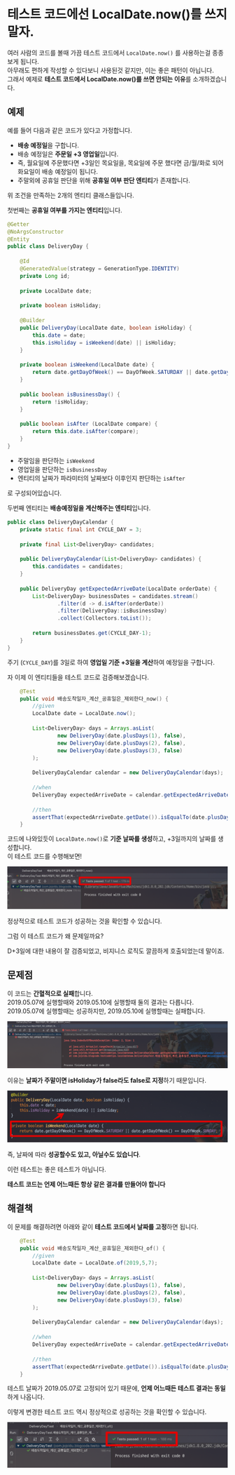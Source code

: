 # 테스트 코드에선 LocalDate.now()를 쓰지말자.

여러 사람의 코드를 볼때 가끔 테스트 코드에서  ```LocalDate.now()``` 를 사용하는걸 종종 보게 됩니다.  
아무래도 편하게 작성할 수 있다보니 사용된것 같지만, 이는 좋은 패턴이 아닙니다.  
그래서 예제로 **테스트 코드에서 LocalDate.now()를 쓰면 안되는 이유**를 소개하겠습니다.
 
## 예제

예를 들어 다음과 같은 코드가 있다고 가정합니다.

* **배송 예정일**을 구합니다.
* 배송 예정일은 **주문일 +3 영업일**입니다.
* 즉, 월요일에 주문했다면 +3일인 목요일을, 목요일에 주문 했다면 금/월/화로 되어 화요일이 배송 예정일이 됩니다.
* 주말외에 공휴일 판단을 위해 **공휴일 여부 판단 엔티티**가 존재합니다.

위 조건을 만족하는 2개의 엔티티 클래스들입니다.  
  
첫번째는 **공휴일 여부를 가지는 엔티티**입니다.

```java
@Getter
@NoArgsConstructor
@Entity
public class DeliveryDay {

    @Id
    @GeneratedValue(strategy = GenerationType.IDENTITY)
    private Long id;

    private LocalDate date;

    private boolean isHoliday;

    @Builder
    public DeliveryDay(LocalDate date, boolean isHoliday) {
        this.date = date;
        this.isHoliday = isWeekend(date) || isHoliday;
    }

    private boolean isWeekend(LocalDate date) {
        return date.getDayOfWeek() == DayOfWeek.SATURDAY || date.getDayOfWeek() == DayOfWeek.SUNDAY;
    }

    public boolean isBusinessDay() {
        return !isHoliday;
    }

    public boolean isAfter (LocalDate compare) {
        return this.date.isAfter(compare);
    }
}

```

* 주말임을 판단하는 ```isWeekend```
* 영업일을 판단하는 ```isBusinessDay```
* 엔티티의 날짜가 파라미터의 날짜보다 이후인지 판단하는 ```isAfter```

로 구성되어있습니다.  

두번째 엔티티는 **배송예정일을 계산해주는 엔티티**입니다.

```java
public class DeliveryDayCalendar {
    private static final int CYCLE_DAY = 3;

    private final List<DeliveryDay> candidates;

    public DeliveryDayCalendar(List<DeliveryDay> candidates) {
        this.candidates = candidates;
    }

    public DeliveryDay getExpectedArriveDate(LocalDate orderDate) {
        List<DeliveryDay> businessDates = candidates.stream()
                .filter(d -> d.isAfter(orderDate))
                .filter(DeliveryDay::isBusinessDay)
                .collect(Collectors.toList());

        return businessDates.get(CYCLE_DAY-1);
    }
}

```

주기 (```CYCLE_DAY```)를 3일로 하여 **영업일 기준 +3일을 계산**하여 예정일을 구합니다.  
  
자 이제 이 엔티티들을 테스트 코드로 검증해보겠습니다.

```java
    @Test
    public void 배송도착일자_계산_공휴일은_제외한다_now() {
        //given
        LocalDate date = LocalDate.now();

        List<DeliveryDay> days = Arrays.asList(
                new DeliveryDay(date.plusDays(1), false),
                new DeliveryDay(date.plusDays(2), false),
                new DeliveryDay(date.plusDays(3), false)
        );

        DeliveryDayCalendar calendar = new DeliveryDayCalendar(days);

        //when
        DeliveryDay expectedArriveDate = calendar.getExpectedArriveDate(date);

        //then
        assertThat(expectedArriveDate.getDate()).isEqualTo(date.plusDays(3));
    }

```

코드에 나와있듯이 ```LocalDate.now()```로 **기준 날짜를 생성**하고, +3일까지의 날짜를 생성합니다.  
이 테스트 코드를 수행해보면!

![test1](./images/test1.png)

정상적으로 테스트 코드가 성공하는 것을 확인할 수 있습니다.  
  
그럼 이 테스트 코드가 왜 문제일까요?  

D+3일에 대한 내용이 잘 검증되었고, 비지니스 로직도 깔끔하게 호출되었는데 말이죠.


## 문제점

이 코드는 **간혈적으로 실패**합니다.  
2019.05.07에 실행할때와 2019.05.10에 실행할때 둘의 결과는 다릅니다.  
2019.05.07에 실행할때는 성공하지만, 2019.05.10에 실행할때는 실패합니다.    

![test2](./images/test2.png) 

이유는 **날짜가 주말이면 isHoliday가 false라도 false로 지정**하기 때문입니다.  

![code1](./images/code1.png)

즉, 날짜에 따라 **성공할수도 있고, 아닐수도 있습니다**.  
  
  
이런 테스트는 좋은 테스트가 아닙니다.  
  
**테스트 코드는 언제 어느때든 항상 같은 결과를 만들어야 합니다**  


## 해결책

이 문제를 해결하려면 아래와 같이 **테스트 코드에서 날짜를 고정**하면 됩니다.

```java
    @Test
    public void 배송도착일자_계산_공휴일은_제외한다_of() {
        //given
        LocalDate date = LocalDate.of(2019,5,7);

        List<DeliveryDay> days = Arrays.asList(
                new DeliveryDay(date.plusDays(1), false),
                new DeliveryDay(date.plusDays(2), false),
                new DeliveryDay(date.plusDays(3), false)
        );

        DeliveryDayCalendar calendar = new DeliveryDayCalendar(days);

        //when
        DeliveryDay expectedArriveDate = calendar.getExpectedArriveDate(date);

        //then
        assertThat(expectedArriveDate.getDate()).isEqualTo(date.plusDays(3));
    }
```

테스트 날짜가 2019.05.07로 고정되어 있기 때문에, **언제 어느때든 테스트 결과는 동일**하게 나옵니다.  
 
이렇게 변경한 테스트 코드 역시 정상적으로 성공하는 것을 확인할 수 있습니다.

![test3](./images/test3.png)
